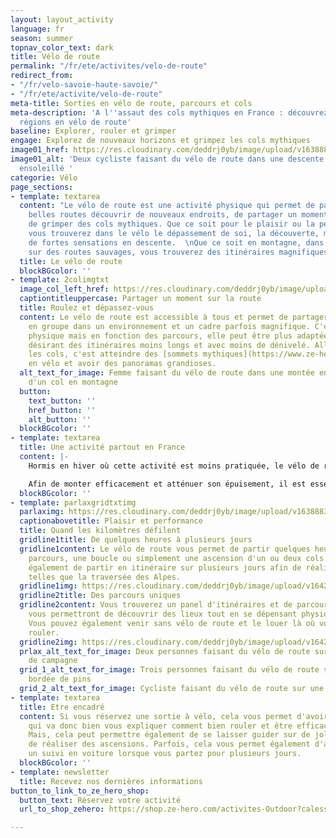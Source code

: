 ```yaml
---
layout: layout_activity
language: fr
season: summer
topnav_color_text: dark
title: Vélo de route
permalink: "/fr/ete/activites/velo-de-route"
redirect_from:
- "/fr/velo-savoie-haute-savoie/"
- "/fr/ete/activite/velo-de-route"
meta-title: Sorties en vélo de route, parcours et cols
meta-description: 'A l''assaut des cols mythiques en France : découvrez les plus belles
  régions en vélo de route'
baseline: Explorer, rouler et grimper
engage: Explorez de nouveaux horizons et grimpez les cols mythiques
image01_href: https://res.cloudinary.com/deddrj0yb/image/upload/v1638883618/website/summer/velo-duo-descente-col_bqhfjm.jpg
image01_alt: 'Deux cycliste faisant du vélo de route dans une descente d''une route
  ensoleillé '
categorie: Vélo
page_sections:
- template: textarea
  content: "Le vélo de route est une activité physique qui permet de partir sur de
    belles routes découvrir de nouveaux endroits, de partager un moment en groupe,
    de grimper des cols mythiques. Que ce soit pour le plaisir ou la performance,
    vous trouverez dans le vélo le dépassement de soi, la découverte, mais également
    de fortes sensations en descente.  \nQue ce soit en montagne, dans les plaines,
    sur des routes sauvages, vous trouverez des itinéraires magnifiques et surprenants."
  title: Le vélo de route
  blockBGcolor: ''
- template: 2colimgtxt
  image_col_left_href: https://res.cloudinary.com/deddrj0yb/image/upload/v1642669650/website/summer/mizzi-westphal-LIdAmXo7eqA-unsplash_c7pfwz.jpg
  captiontitleuppercase: Partager un moment sur la route
  title: Roulez et dépassez-vous
  content: Le vélo de route est accessible à tous et permet de partager des moments
    en groupe dans un environnement et un cadre parfois magnifique. C'est une activité
    physique mais en fonction des parcours, elle peut être plus adaptée à des personnes
    désirant des itinéraires moins longs et avec moins de dénivelé. Aller grimper
    les cols, c'est atteindre des [sommets mythiques](https://www.ze-hero.com/fr/ete/activites/traversee-des-alpes-en-velo)
    en vélo et avoir des panoramas grandioses.
  alt_text_for_image: Femme faisant du vélo de route dans une montée en direction
    d'un col en montagne
  button:
    text_button: ''
    href_button: ''
    alt_button: ''
  blockBGcolor: ''
- template: textarea
  title: Une activité partout en France
  content: |-
    Hormis en hiver où cette activité est moins pratiquée, le vélo de route se fait partout en France et quasiment toute l'année. Bien-sûr si vous désirez absolument réaliser des cols routiers, il faudra se rapprocher des montagnes, sinon il y aura de magnifiques routes à travers les campagnes, les forêts, le littoral et bien d'autre.

    Afin de monter efficacement et atténuer son épuisement, il est essentiel d'apprendre la partie technique du vélo. Ces connaissances vous permettront par exemple de bien gérer vos pauses et votre ravitaillement. L'avantage du vélo de route en groupe est la possibilité d'échanger et partager un bon moment avec d'autres personnes. L'émulsion d'un groupe vous offre bien souvent de la motivation supplémentaire et rend l'effort physique plus facile ! Les sorties en groupe permettent également de moins se fatiguer en bénéficiant de l'aspiration.
  blockBGcolor: ''
- template: parlaxgridtxtimg
  parlaximg: https://res.cloudinary.com/deddrj0yb/image/upload/v1638883619/website/summer/Velo-duo-amis_rnipw2.jpg
  captionabovetitle: Plaisir et performance
  title: Quand les kilomètres défilent
  gridline1title: De quelques heures à plusieurs jours
  gridline1content: Le vélo de route vous permet de partir quelques heures sur un
    parcours, une boucle ou simplement une ascension d'un ou deux cols. Mais il permet
    également de partir en itinéraire sur plusieurs jours afin de réaliser des traversées
    telles que la traversée des Alpes.
  gridline1img: https://res.cloudinary.com/deddrj0yb/image/upload/v1642520836/website/summer/pexels-pavel-danilyuk-5807677_qkak2i.jpg
  gridline2title: Des parcours uniques
  gridline2content: Vous trouverez un panel d'itinéraires et de parcours variés qui
    vous permettront de découvrir des lieux tout en se dépensant physiquement et mentalement.
    Vous pouvez également venir sans vélo de route et le louer là où vous souhaitez
    rouler.
  gridline2img: https://res.cloudinary.com/deddrj0yb/image/upload/v1642671861/website/summer/viktor-bystrov-Gi0OMNguFaw-unsplash_mekt50.jpg
  prlax_alt_text_for_image: Deux personnes faisant du vélo de route sur une route
    de campagne
  grid_1_alt_text_for_image: Trois personnes faisant du vélo de route sur une route
    bordée de pins
  grid_2_alt_text_for_image: Cycliste faisant du vélo de route sur une route de montagne
- template: textarea
  title: Etre encadré
  content: Si vous réservez une sortie à vélo, cela vous permet d'avoir une personne
    qui va donc bien vous expliquer comment bien rouler et être efficace sur son vélo.
    Mais, cela peut permettre également de se laisser guider sur de jolis parcours,
    de réaliser des ascensions. Parfois, cela vous permet également d'avoir un ravitaillement,
    un suivi en voiture lorsque vous partez pour plusieurs jours.
  blockBGcolor: ''
- template: newsletter
  title: Recevez nos dernières informations
button_to_link_to_ze_hero_shop:
  button_text: Réservez votre activité
  url_to_shop_zehero: https://shop.ze-hero.com/activites-Outdoor?calessonstype=all&catypegenderlistsummer=all&calessonsactivitytype=V%C3%A9lo+de+route&start-date=

---
```

